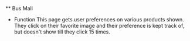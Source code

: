 ** Bus Mall

* Function
This page gets user preferences on various products shown.  They click on their favorite image and their preference is kept track of, but doesn't show till they click 15 times.
